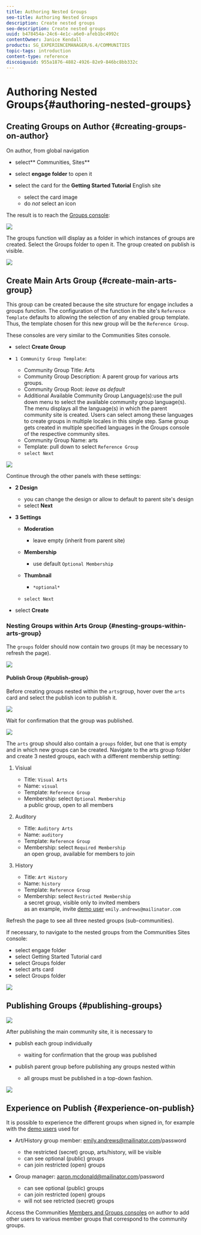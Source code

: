 ```yaml
---
title: Authoring Nested Groups
seo-title: Authoring Nested Groups
description: Create nested groups
seo-description: Create nested groups
uuid: b478454a-24c6-4e1c-a6e0-afeb1bc4992c
contentOwner: Janice Kendall
products: SG_EXPERIENCEMANAGER/6.4/COMMUNITIES
topic-tags: introduction
content-type: reference
discoiquuid: 955a1876-4882-4926-82e9-846bc8bb332c
---
```


# Authoring Nested Groups{#authoring-nested-groups}

<!--One row table`| ** [⇐ Experience the Published Site](/help/communities/published-site.md)** |  |
|---|---|`-->

## Creating Groups on Author {#creating-groups-on-author}

On author, from global navigation

* select** Communities, Sites**
* select **engage folder** to open it
* select the card for the **Getting Started Tutorial** English site

    * select the card image
    * do *not* select an icon

The result is to reach the [Groups console](/help/communities/groups.md):

![](assets/chlimage_1-53.png)

The groups function will display as a folder in which instances of groups are created. Select the Groups folder to open it. The group created on publish is visible.

![](assets/chlimage_1-54.png)

## Create Main Arts Group {#create-main-arts-group}

This group can be created because the site structure for engage includes a groups function. The configuration of the function in the site's `Reference Template` defaults to allowing the selection of any enabled group template. Thus, the template chosen for this new group will be the `Reference Group`.

These consoles are very similar to the Communities Sites console.

* select **Create Group**
* `1 Community Group Template`:

    * Community Group Title: Arts
    * Community Group Description: A parent group for various arts groups.
    * Community Group Root: *leave as default*
    * Additional Available Community Group Language(s):use the pull down menu to select the available community group language(s). The menu displays all the language(s) in which the parent community site is created. Users can select among these languages to create groups in multiple locales in this single step. Same group gets created in multiple specified languages in the Groups console of the respective community sites.
    * Community Group Name: arts
    * Template: pull down to select `Reference Group`
    * `select Next`

![](assets/parenttonestedgroup.png)

Continue through the other panels with these settings:

* **2 Design**

    * you can change the design or allow to default to parent site's design
    * select **Next**

* **3 Settings**

    * **Moderation**

        * leave empty (inherit from parent site)

    * **Membership**

        * use default `Optional Membership`

    * **Thumbnail**

        * `*optional*`

    * `select Next`

* select **Create**

### Nesting Groups within Arts Group {#nesting-groups-within-arts-group}

The `groups` folder should now contain two groups (it may be necessary to refresh the page).

![](assets/createcommunitygroup.png)

#### Publish Group {#publish-group}

Before creating groups nested within the `arts`group, hover over the `arts` card and select the publish icon to publish it.

![](assets/chlimage_1-55.png)

Wait for confirmation that the group was published.

![](assets/chlimage_1-56.png)

The `arts` group should also contain a `groups` folder, but one that is empty and in which new groups can be created. Navigate to the arts group folder and create 3 nested groups, each with a different membership setting:

1. Visiual

    * Title: `Visual Arts`
    * Name: `visual`
    * Template: `Reference Group`
    * Membership: select `Optional Membership`  
      a public group, open to all members

1. Auditory

    * Title: `Auditory Arts`
    * Name: `auditory`
    * Template: `Reference Group`
    * Membership: select `Required Membership`  
      an open group, available for members to join

1. History

    * Title: `Art History`
    * Name: `history`
    * Template: `Reference Group`
    * Membership: select `Restricted Membership`  
      a secret group, visible only to invited members  
      as an example, invite [demo user](/help/communities/tutorials.md#demo-users) `emily.andrews@mailinator.com`

Refresh the page to see all three nested groups (sub-communities).

If necessary, to navigate to the nested groups from the Communities Sites console:

* select engage folder
* select Getting Started Tutorial card
* select Groups folder
* select arts card
* select Groups folder

![](assets/chlimage_1-57.png)

## Publishing Groups {#publishing-groups}

![](assets/chlimage_1-58.png)

After publishing the main community site, it is necessary to

* publish each group individually

    * waiting for confirmation that the group was published

* publish parent group before publishing any groups nested within

    * all groups must be published in a top-down fashion.

![](assets/chlimage_1-59.png)

## Experience on Publish {#experience-on-publish}

It is possible to experience the different groups when signed in, for example with the [demo users](/help/communities/tutorials.md#demo-users) used for

* Art/History group member: emily.andrews@mailinator.com/password

    * the restricted (secret) group, arts/history, will be visible
    * can see optional (public) groups
    * can join restricted (open) groups

* Group manager: aaron.mcdonald@mailinator.com/password

    * can see optional (public) groups
    * can join restricted (open) groups
    * will not see retricted (secret) groups

Access the Communities [Members and Groups consoles](/help/communities/members.md) on author to add other users to various member groups that correspond to the community groups.

<!--One row table`| ** [⇐ Experience the Published Site](/help/communities/published-site.md)** |  |
|---|---|`-->

